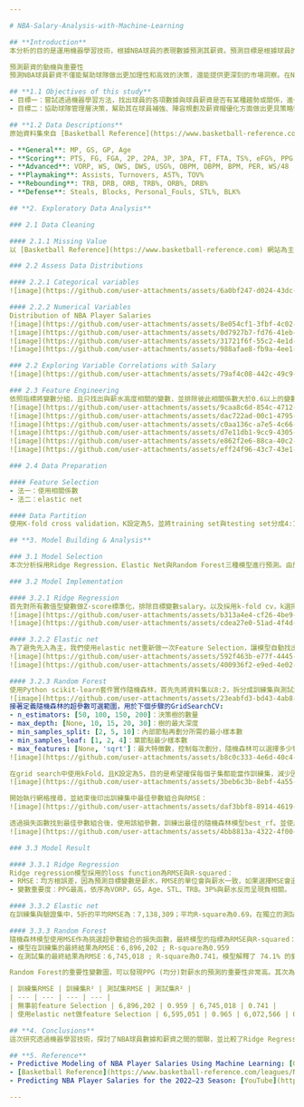 ```yaml
---

# NBA-Salary-Analysis-with-Machine-Learning

## **Introduction**
本分析的目的是運用機器學習技術，根據NBA球員的表現數據預測其薪資。預測目標是根據球員的比賽統計數據，如得分、助攻、籃板等，來估算其薪資。

預測薪資的動機與重要性
預測NBA球員薪資不僅能幫助球隊做出更加理性和高效的決策，還能提供更深刻的市場洞察。在NBA這樣的高競爭、高薪資的聯賽中，薪資空間（cap room）和第一層奢侈稅線（the first apron）也是影響薪資結構的一個關鍵因素，因為球隊如果超過這一線，將面臨更多的財務限制和競爭壓力。因此，精確預測薪資對球隊非常重要。薪資專家（cap experts）在NBA球隊中扮演著至關重要的角色，他們專門負責制定薪資策略，確保球隊能夠在不違反聯盟規定的情況下，盡可能優化薪資結構。

## **1.1 Objectives of this study**
- 目標一：嘗試透過機器學習方法，找出球員的各項數據與球員薪資是否有某種趨勢或關係，進一步分析球員市場。
- 目標二：協助球隊管理層決策，幫助其在球員補強、陣容規劃及薪資帽優化方面做出更具策略性的決策。

## **1.2 Data Descriptions**
原始資料集來自 [Basketball Reference](https://www.basketball-reference.com/)，提供了 NBA 球員整個 2023/2024 賽季的綜合表現統計數據，包括一般數據與進階數據，加上自己爬蟲 [Hoop](https://hoop)。原始資料集的欄位有572筆，刪除24/25沒有薪水的球員後，最終包含426筆，其中包括51個變數，其中有3個categorical variable以及48個numerical variables。Response variable 為薪資，相較於期中報告，本次新增了球員進階數據，包括VORP、WS、OWS等。此處將變數以功能形式分組，劃分為：

- **General**: MP, GS, GP, Age
- **Scoring**: PTS, FG, FGA, 2P, 2PA, 3P, 3PA, FT, FTA, TS%, eFG%, PPG
- **Advanced**: VORP, WS, OWS, DWS, USG%, OBPM, DBPM, BPM, PER, WS/48
- **Playmaking**: Assists, Turnovers, AST%, TOV%
- **Rebounding**: TRB, DRB, ORB, TRB%, ORB%, DRB%
- **Defense**: Steals, Blocks, Personal_Fouls, STL%, BLK%

## **2. Exploratory Data Analysis**

### 2.1 Data Cleaning

#### 2.1.1 Missing Value
以 [Basketball Reference](https://www.basketball-reference.com) 網站為主，Kaggle資料集為輔，比對有薪水的球員。且如果球員在賽季中有轉隊紀錄，將會保留球員在兩個隊伍中的數據。約有100個球員在24/25賽季沒有薪水紀錄，可能未獲得報價或合約，因此將這些球員剔除。

### 2.2 Assess Data Distributions

#### 2.2.1 Categorical variables
![image](https://github.com/user-attachments/assets/6a0bf247-d024-43dc-8fe3-1d49f8c1d4a2)

#### 2.2.2 Numerical Variables
Distribution of NBA Player Salaries
![image](https://github.com/user-attachments/assets/8e054cf1-3fbf-4c02-80e9-24f26302284e)
![image](https://github.com/user-attachments/assets/0d7927b7-fd76-41eb-ae58-7f09c8aa984d)
![image](https://github.com/user-attachments/assets/31721f6f-55c2-4e1d-8518-594f6529f51e)
![image](https://github.com/user-attachments/assets/988afae8-fb9a-4ee1-9065-8d38ac2ac94b)

### 2.2 Exploring Variable Correlations with Salary
![image](https://github.com/user-attachments/assets/79af4c08-442c-49c9-961a-6f28d26d248d)

### 2.3 Feature Engineering
依照指標將變數分組，且只找出與薪水高度相關的變數，並排除彼此相關係數大於0.6以上的變數。避免多重共線性。
![image](https://github.com/user-attachments/assets/9caa8c6d-854c-4712-a367-fe86513995f7)
![image](https://github.com/user-attachments/assets/dac722ad-00c1-4795-bd2d-31ce55f16f94)
![image](https://github.com/user-attachments/assets/c0aa136c-a7e5-4c66-aeed-fffd2a8feeab)
![image](https://github.com/user-attachments/assets/d7e11db1-9cc9-4305-9cb2-9276be8dc9f5)
![image](https://github.com/user-attachments/assets/e862f2e6-88ca-40c2-bf8e-48e8f27e296c)
![image](https://github.com/user-attachments/assets/eff24f96-43c7-43e1-a2f4-def9f5785288)

### 2.4 Data Preparation

#### Feature Selection
- 法一：使用相關係數
- 法二：elastic net

#### Data Partition
使用K-fold cross validation，K設定為5，並將training set與testing set分成4:1。可以降低overfitting的風險。

## **3. Model Building & Analysis**

### 3.1 Model Selection
本次分析採用Ridge Regression、Elastic Net與Random Forest三種模型進行預測。由於在前處理階段已經進行了共變異分析和特徵選擇，因此選擇Ridge Regression模型。為了全面評估變數篩選的效果，並避免偏見，我們同時使用Elastic Net進行變數篩選，並比較手動選擇變數與機器選擇變數的差異及其原因。最後，為了提高預測精度，我們選擇了更為強大的Random Forest模型，並進行Grid Search調參，對比直接訓練模型與經Elastic Net篩選後的變數組合，分析兩者在預測精度上的差異。

### 3.2 Model Implementation

#### 3.2.1 Ridge Regression
首先對所有數值型變數做Z-score標準化，排除目標變數salary。以及採用k-fold cv，k選擇5，5是最常用的。Ridge Regression會使用λ超參數，採用cross-vaildation選擇最佳值。
![image](https://github.com/user-attachments/assets/b313a4e4-cf26-4be9-aa5a-e9401b56d80b)
![image](https://github.com/user-attachments/assets/cdea27e0-51ad-4f4d-9c8e-b2fa013a8fa4)

#### 3.2.2 Elastic net
為了避免先入為主，我們使用elastic net重新做一次Feature Selection，讓模型自動找出重要變數且用於接下來的分析。同樣使用k-fold，k = 5，找出best alpha與lambda，程式碼與Ridge Regression都相同。Best alpha為5 fold的average alpha。
![image](https://github.com/user-attachments/assets/592f463b-e77f-4445-9961-ae3911ba86ab)
![image](https://github.com/user-attachments/assets/400936f2-e9ed-4e02-b121-31bf2bd45de4)

#### 3.2.3 Random Forest
使用Python scikit-learn套件實作隨機森林，首先先將資料集以8:2，拆分成訓練集與測試集。並設隨機種子保證條件一致。
![image](https://github.com/user-attachments/assets/23eabfd3-bd43-4ab8-affa-5215de766a8c)
接著定義隨機森林的超參數可選範圍，用於下個步驟的GridSearchCV:
- n_estimators: [50, 100, 150, 200]：決策樹的數量
- max_depth: [None, 10, 15, 20, 30]：樹的最大深度
- min_samples_split: [2, 5, 10]：內部節點再劃分所需的最小樣本數
- min_samples_leaf: [1, 2, 4]：葉節點最少樣本數
- max_features: [None, 'sqrt']：最大特徵數，控制每次劃分，隨機森林可以選擇多少特徵。
![image](https://github.com/user-attachments/assets/b8c0c333-4e6d-40c4-a0b6-bacc56659959)

在grid search中使用kFold，且K設定為5，目的是希望確保每個子集都能當作訓練集，減少因資料分配導致的偶然偏差。在 GridSearchCV 中，每一組超參數的組合都會訓練一次隨機森林模型，並使用均方誤差（MSE）作為評估指標進行參數搜尋，目的是找出能最小化誤差的最佳參數組合。
![image](https://github.com/user-attachments/assets/3beb6c3b-8ebf-4a55-8699-5bc56d0c064f)

開始執行網格搜尋，並結束後印出訓練集中最佳參數組合與RMSE：
![image](https://github.com/user-attachments/assets/daf3bbf8-8914-4619-aa5b-8ca3da4660df)

透過損失函數找到最佳參數組合後，使用該組參數，訓練出最佳的隨機森林模型best_rf。並使用預先切割好，獨立的測試集X_test與y_test，使用該模型預測結果。
![image](https://github.com/user-attachments/assets/4bb8813a-4322-4f00-acf0-9a450da329ae)

### 3.3 Model Result

#### 3.3.1 Ridge Regression
Ridge regression模型採用的loss function為RMSE與R-squared：
- RMSE：均方根誤差，因為預測目標變數是薪水，RMSE的單位會與薪水一致，如果選擇MSE會造成MSE過大且難以解釋。在K-fold的平均RMSE為81,152,002。平均R-square為0.611。在模型未看過的資料，也就是在測試集上的RMSE誤差為：6,585,107。R-squared：會介在0~1之間，可以反映特徵與目標變數變異的解釋能力，上圖表示在測試集上的 R-squared約為0.66，表示為模型中度解釋。
- 變數重要度：PPG最高，依序為VORP，GS，Age、STL、TRB。3P%與薪水反而呈現負相關。

#### 3.3.2 Elastic net
在訓練集與驗證集中，5折的平均RMSE為：7,138,309；平均R-square為0.69。在獨立的測試集中，RMSE為：7,135,066；R-square為：0.71。印出Elastic net的變數重要度。

#### 3.3.3 Random Forest
隨機森林模型使用MSE作為挑選超參數組合的損失函數，最終模型的指標為RMSE與R-squared：
- 模型在訓練集的最終結果為RMSE：6,896,202 ; R-square為0.959
- 在測試集的最終結果為RMSE：6,745,018 ; R-square為0.741，模型解釋了 74.1% 的變異性。實際與預測圖。

Random Forest的重要性變數圖，可以發現PPG (均分)對薪水的預測的重要性非常高。其次為Age (年齡)、FG (進球數)、TOV% (失誤率)、GS (先發場次)、STL (搶斷)、PF (犯規)。如果只使用Elastic net找出的變數放入隨機森林訓練，可以發現在訓練集與測試集的誤差都有下降。

| 訓練集RMSE | 訓練集R² | 測試集RMSE | 測試集R² |
| --- | --- | --- | --- |
| 無事前feature Selection | 6,896,202 | 0.959 | 6,745,018 | 0.741 |
| 使用elastic net做feature Selection | 6,595,051 | 0.965 | 6,072,566 | 0.728 |

## **4. Conclusions**
這次研究透過機器學習技術，探討了NBA球員數據和薪資之間的關聯，並比較了Ridge Regression、Elastic Net以及Random Forest三種模型的表現。Ridge Regression在處理線性關係方面表現良好，而Random Forest在捕捉數據中的非線性關係方面更為突出。這些模型各有優勢，但也有明顯的不足。Ridge和Elastic Net雖然簡單高效，但在處理複雜的數據時效果有限；而Random Forest雖然強大，但也需要更高的計算資源。未來的研究可以更細緻地分析不同位置球員的薪資模型，因為控衛、中鋒等位置對技能的需求不同，影響薪資的因素也可能各異。此外，將球隊策略、球員合同等因素納入模型中，可能會提高預測的準確性。總之，這次研究不僅驗證了機器學習技術在運動數據分析中的潛力，也為球隊和經紀人在薪資管理和決策方面提供了新的數據支持。

## **5. Reference**
- Predictive Modeling of NBA Player Salaries Using Machine Learning: [GitHub](https://github.com/aishwarya-pawar/NBA-Players-Salary-Prediction)
- [Basketball Reference](https://www.basketball-reference.com/leagues/NBA_2024_advanced.html)
- Predicting NBA Player Salaries for the 2022–23 Season: [YouTube](https://www.youtube.com/watch?v=hyo5_dYjF0o)

---
```

